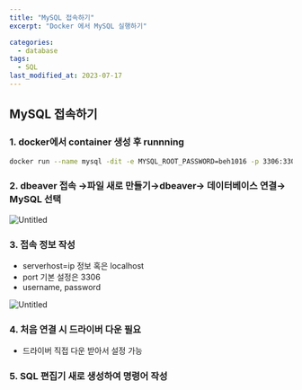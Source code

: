 ```yaml
---
title: "MySQL 접속하기"
excerpt: "Docker 에서 MySQL 실행하기"

categories:
  - database
tags:
  - SQL
last_modified_at: 2023-07-17
---
```


## MySQL  접속하기

### 1. docker에서 container 생성 후 runnning
    
```bash
docker run --name mysql -dit -e MYSQL_ROOT_PASSWORD=beh1016 -p 3306:3306  mysql
```

### 2. dbeaver 접속 →파일 새로 만들기→dbeaver→ 데이터베이스 연결→ MySQL 선택
    
![Untitled](https://s3-us-west-2.amazonaws.com/secure.notion-static.com/4f9ae345-6098-4da1-855b-0047f326b3ff/Untitled.png)
    
### 3. 접속 정보 작성
- serverhost=ip 정보 혹은 localhost
- port 기본 설정은 3306
- username, password
    
![Untitled](https://s3-us-west-2.amazonaws.com/secure.notion-static.com/97813d07-c781-4331-9646-4500a0de01bf/Untitled.png)
        

### 4. 처음 연결 시 드라이버 다운 필요
- 드라이버 직접 다운 받아서 설정 가능
### 5. SQL 편집기 새로 생성하여 명령어 작성
